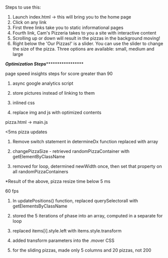 
Steps to use this:

1. Launch index.html -> this will bring you to the home page
2. Click on any link
3. First three links take you to static informational pages
4. Fourth link, Cam's Pizzeria takes to you a site with interactive content
5. Scrolling up or down will result in the pizzas in the background moving!
6. Right below the 'Our Pizzas!' is a slider. You can use the slider to change the size 
   of the pizza. Three options are available: small, medium and large

*******************Optimization Steps************************************

page speed insights steps for score greater than 90

1. async google analytics script

2. store pictures instead of linking to them

3. inlined css

4. replace img and js with optimized contents



pizza.html -> main.js

<5ms pizza updates


1. Remove switch statement in determineDx function replaced with array

2. changePizzaSize - retrieved randomPizzaContainer with getElementByClassName

3. removed for loop, determined newWidth once, then set that property on all randomPizzaContainers

*Result of the above, pizza resize time below 5 ms 

60 fps

1. In updatePositions() function, replaced querySelectorall with getElementsByClassName

2. stored the 5 iterations of phase into an array, computed in a separate for loop

3. replaced items[i].style.left with items.style.transform

4. added transform parameters into the .mover CSS

5. for the sliding pizzas, made only 5 columns and 20 pizzas, not 200

